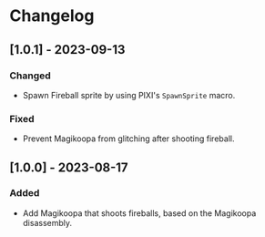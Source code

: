 # Changelog

## [1.0.1] - 2023-09-13

### Changed

- Spawn Fireball sprite by using PIXI's `SpawnSprite` macro.

### Fixed

- Prevent Magikoopa from glitching after shooting fireball.

## [1.0.0] - 2023-08-17

### Added

- Add Magikoopa that shoots fireballs, based on the Magikoopa disassembly.
